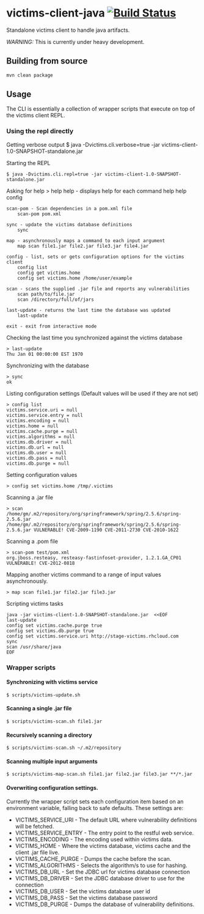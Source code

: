 victims-client-java [![Build Status](https://travis-ci.org/victims/victims-client-java.png)](https://travis-ci.org/victims/victims-client-java)
===================


Standalone victims client to handle java artifacts.

*WARNING:* This is currently under heavy development.
## Building from source
```sh
mvn clean package
```
## Usage

The CLI is essentially a collection of wrapper scripts that 
execute on top of the victims client REPL. 

### Using the repl directly

Getting verbose output 
    $ java -Dvictims.cli.verbose=true -jar victims-client-1.0-SNAPSHOT-standalone.jar

Starting the REPL

    $ java -Dvictims.cli.repl=true -jar victims-client-1.0-SNAPSHOT-standalone.jar 


Asking for help
    > help
    help - displays help for each command
        help 
        help config

    scan-pom - Scan dependencies in a pom.xml file
        scan-pom pom.xml

    sync - update the victims database definitions
        sync 

    map - asynchronously maps a command to each input argument
        map scan file1.jar file2.jar file3.jar file4.jar

    config - list, sets or gets configuration options for the victims client
        config list
        config get victims.home
        config set victims.home /home/user/example

    scan - scans the supplied .jar file and reports any vulnerabilities
        scan path/to/file.jar
        scan /directory/full/of/jars

    last-update - returns the last time the database was updated
        last-update 

    exit - exit from interactive mode
        


Checking the last time you synchronized against the victims database
    
    > last-update
    Thu Jan 01 00:00:00 EST 1970


Synchronizing with the database

    > sync
    ok


Listing configuration settings
    (Default values will be used if they are not set)

    > config list
    victims.service.uri = null
    victims.service.entry = null
    victims.encoding = null
    victims.home = null
    victims.cache.purge = null
    victims.algorithms = null
    victims.db.driver = null
    victims.db.url = null
    victims.db.user = null
    victims.db.pass = null
    victims.db.purge = null


Setting configuration values
    
    > config set victims.home /tmp/.victims


Scanning a .jar file 

    > scan /home/gm/.m2/repository/org/springframework/spring/2.5.6/spring-2.5.6.jar
    /home/gm/.m2/repository/org/springframework/spring/2.5.6/spring-2.5.6.jar VULNERABLE! CVE-2009-1190 CVE-2011-2730 CVE-2010-1622 


Scanning a .pom file
    
    > scan-pom test/pom.xml 
    org.jboss.resteasy, resteasy-fastinfoset-provider, 1.2.1.GA_CP01 VULNERABLE! CVE-2012-0818 


Mapping another victims command to a range of input values asynchronously.

    > map scan file1.jar file2.jar file3.jar

Scripting victims tasks

    java -jar victims-client-1.0-SNAPSHOT-standalone.jar  <<EOF
    last-update
    config set victims.cache.purge true
    config set victims.db.purge true
    config set victims.service.uri http://stage-victims.rhcloud.com
    sync
    scan /usr/share/java
    EOF

### Wrapper scripts

#### Synchronizing with victims service
    $ scripts/victims-update.sh 

#### Scanning a single .jar file
    $ scripts/victims-scan.sh file1.jar

#### Recursively scanning a directory 
    $ scripts/victims-scan.sh ~/.m2/repository

#### Scanning multiple input arguments 
    $ scripts/victims-map-scan.sh file1.jar file2.jar file3.jar **/*.jar

#### Overwriting configuration settings. 

Currently the wrapper script sets each configuration item based on an 
environment variable, falling back to safe defaults. These settings are: 

* VICTIMS_SERVICE_URI - The default URL where vulnerability definitions will be fetched.
* VICTIMS_SERVICE_ENTRY - The entry point to the restful web service.
* VICTIMS_ENCODING - The encoding used within victims data.
* VICTIMS_HOME - Where the victims database, victims cache and the client .jar file live.
* VICTIMS_CACHE_PURGE - Dumps the cache before the scan.
* VICTIMS_ALGORITHMS - Selects the algorithm/s to use for hashing.
* VICTIMS_DB_URL - Set the JDBC url for victims database connection 
* VICTIMS_DB_DRIVER - Set the JDBC database driver to use for the connection
* VICTIMS_DB_USER - Set the victims database user id
* VICTIMS_DB_PASS - Set the victims database password
* VICTIMS_DB_PURGE - Dumps the database of vulnerability definitions. 
 
